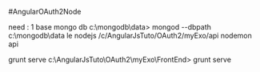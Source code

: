 #AngularOAuth2Node

need : 
1 base mongo db
c:\mongodb\data> mongod --dbpath c:\mongodb\data
le nodejs
/c/AngularJsTuto/OAuth2/myExo/api nodemon api

grunt serve
c:\AngularJsTuto\OAuth2\myExo\FrontEnd> grunt serve
